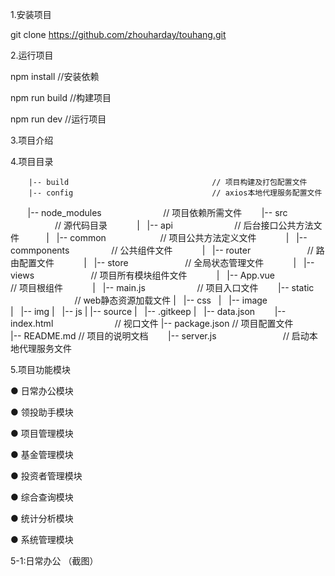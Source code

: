 1.安装项目

git clone https://github.com/zhouharday/touhang.git

2.运行项目

npm install //安装依赖

npm run build //构建项目

npm run dev //运行项目

3.项目介绍


4.项目目录

        |-- build                                // 项目构建及打包配置文件
        |-- config                               // axios本地代理服务配置文件
        |-- node_modules                         // 项目依赖所需文件
        |-- src                                  // 源代码目录
            |   |-- api                          // 后台接口公共方法文件
            |   |-- common                       // 项目公共方法定义文件
            |   |-- commponents                  // 公共组件文件
            |   |-- router                       // 路由配置文件
            |   |-- store                        // 全局状态管理文件
            |   |-- views                        // 项目所有模块组件文件
            |   |-- App.vue                      // 项目根组件
            |   |-- main.js                      // 项目入口文件
        |-- static                               // web静态资源加载文件
            |   |-- css
            |   |-- image   
            |   |-- img
            |   |-- js 
            |   |-- source 
            |   |-- .gitkeep 
            |   |-- data.json 
        |-- index.html                          // 视口文件 
        |-- package.json                        // 项目配置文件  
        |-- README.md                           // 项目的说明文档
        |-- server.js                           // 启动本地代理服务文件

        
5.项目功能模块

● 日常办公模块

● 领投助手模块

● 项目管理模块

● 基金管理模块

● 投资者管理模块

● 综合查询模块

● 统计分析模块

● 系统管理模块


5-1:日常办公
（截图）





























